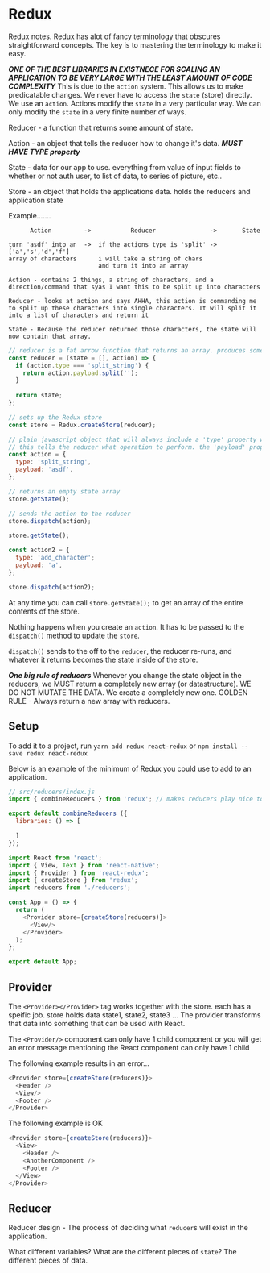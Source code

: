 # Redux

Redux notes. Redux has alot of fancy terminology that obscures straightforward concepts. The key is to mastering the terminology to make it easy.

***ONE OF THE BEST LIBRARIES IN EXISTNECE FOR SCALING AN APPLICATION TO BE VERY LARGE WITH THE LEAST AMOUNT OF CODE COMPLEXITY***
This is due to the `action` system. This allows us to make predicatable changes. We never have to access the `state` (store) directly. We use an `action`. 
Actions modify the `state` in a very particular way. We can only modify the `state` in a very finite number of ways.

Reducer - a function that returns some amount of state.

Action - an object that tells the reducer how to change it's data. ***MUST HAVE TYPE property***

State - data for our app to use. everything from value of input fields to whether or not auth user, to list of data, to series of picture, etc..

Store - an object that holds the applications data. holds the reducers and application state


Example.......
````
      Action         ->           Reducer               ->       State

turn 'asdf' into an  ->  if the actions type is 'split' ->  ['a','s','d','f']
array of characters      i will take a string of chars
                         and turn it into an array

Action - contains 2 things, a string of characters, and a direction/command that syas I want this to be split up into characters

Reducer - looks at action and says AHHA, this action is commanding me to split up these characters into single characters. It will split it into a list of characters and return it

State - Because the reducer returned those characters, the state will now contain that array.
````

````JavaScript
// reducer is a fat arrow function that returns an array. produces some amount of state.
const reducer = (state = [], action) => {
  if (action.type === 'split_string') {
    return action.payload.split('');
  }
  
  return state;
};

// sets up the Redux store
const store = Redux.createStore(reducer);

// plain javascript object that will always include a 'type' property with a string as it's value (REQUIREMENT).
// this tells the reducer what operation to perform. the 'payload' property tells what the action will be performed on.
const action = {
  type: 'split_string',
  payload: 'asdf',
};

// returns an empty state array
store.getState();

// sends the action to the reducer
store.dispatch(action);

store.getState();

const action2 = {
  type: 'add_character';
  payload: 'a',
};

store.dispatch(action2);
````
At any time you can call `store.getState();` to get an array of the entire contents of the store.

Nothing happens when you create an `action`. It has to be passed to the `dispatch()` method to update the `store`.

`dispatch()` sends to the off to the `reducer`, the reducer re-runs, and whatever it returns becomes the state inside of the store.

***One big rule of reducers***
Whenever you change the state object in the reducers, we MUST return a completely new array (or datastructure). 
WE DO NOT MUTATE THE DATA. We create a completely new one.
GOLDEN RULE - Always return a new array with reducers.

## Setup

To add it to a project, run `yarn add redux react-redux` or `npm install --save redux react-redux`

Below is an example of the minimum of Redux you could use to add to an application.

````JavaScript
// src/reducers/index.js
import { combineReducers } from 'redux'; // makes reducers play nice together

export default combineReducers ({
  libraries: () => [

  ]
});
````

````JavaScript
import React from 'react';
import { View, Text } from 'react-native';
import { Provider } from 'react-redux';
import { createStore } from 'redux'; 
import reducers from './reducers';

const App = () => {
  return (
    <Provider store={createStore(reducers)}>
      <View/>
    </Provider>
  );
};

export default App;
````

## Provider

The `<Provider></Provider>` tag works together with the store. each has a speific job. store holds data state1, state2, state3 ... The provider transforms that data into something that can be used with React.

The `<Provider/>` component can only have 1 child component or you will get an error message mentioning the React component can only have 1 child

The following example results in an error...
````JavaScript
<Provider store={createStore(reducers)}>
  <Header />
  <View/>
  <Footer />
</Provider>
````

The following example is OK
````JavaScript
<Provider store={createStore(reducers)}>
  <View>
    <Header />
    <AnotherComponent />
    <Footer />
  </View>
</Provider>
````

## Reducer

Reducer design - The process of deciding what `reducer`s will exist in the application.

What different variables? What are the different pieces of `state`? The different pieces of data.

